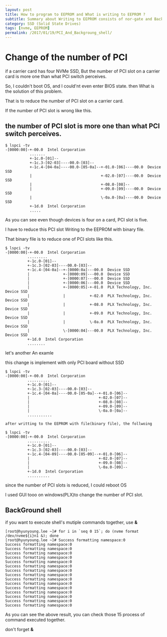 ```yaml
---
layout: post
title: How to program to EEPROM and What is writing to EEPROM ? 
subtitle: Summary about Writing to EEPROM consists of nor-gate and Background shell programming
category: SSD (Solid State Drives)
tags: [nvme, EEPROM]
permalink: /2017/01/19/PCI_And_Backgroung_shell/
---
```


# Change of the number of PCI

if a carrier card has four NVMe SSD, But the number of PCI slot on a carrier card is more one than what PCI switch perceives. 

So, I couldn't boot OS, and I could'nt even enter BIOS state. then What is the solution of this problem. 

That is to reduce the number of PCI slot on a carrier card. 

If the number of PCI slot is wrong like this. 


## the number of PCI slot is more one than what PCI switch perceives. 

```shell 
$ lspci -tv
-[0000:00]-+-00.0  Intel Corporation 
           .......
           +-1c.0-[01]--
           +-1c.3-[02-03]----00.0-[03]--
           +-1c.4-[04-0a]----00.0-[05-0a]--+-01.0-[06]----00.0  Device SSD
           |                               +-02.0-[07]----00.0  Device SSD
           |                               +-08.0-[08]--
           |                               +-09.0-[09]----00.0  Device SSD
           |                               \-0a.0-[0a]----00.0  Device SSD
           +-1d.0  Intel Corporation 
           .....       
 ```
 
 As you can see even though devices is four on a card, PCI slot is five. 
 
 I have to reduce this PCI slot Writing to the EEPROM with binary file. 
 
 That binary file is to reduce one of PCI slots like this.
 
 ```shell
 $ lspci -tv
-[0000:00]-+-00.0  Intel Corporation 
           .........
           +-1c.0-[01]--
           +-1c.3-[02-03]----00.0-[03]--
           +-1c.4-[04-0a]--+-[0000:0a]---00.0  Device SSD
           |               +-[0000:09]---00.0  Device SSD
           |               +-[0000:07]---00.0  Device SSD
           |               +-[0000:06]---00.0  Device SSD
           |               +-[0000:05]-+-01.0  PLX Technology, Inc. Device SSD
           |               |           +-02.0  PLX Technology, Inc. Device SSD
           |               |           +-08.0  PLX Technology, Inc. Device SSD
           |               |           +-09.0  PLX Technology, Inc. Device SSD
           |               |           \-0a.0  PLX Technology, Inc. Device SSD
           |               \-[0000:04]---00.0  PLX Technology, Inc. Device SSD
           +-1d.0  Intel Corporation 
           ........
 ```
 
 let's another An examle
 
 this change is implement with only PCI board without SSD 
 
 ```shell
 $ lspci -tv
-[0000:00]-+-00.0  Intel Corporation 
           ..........
           +-1c.0-[01]--
           +-1c.3-[02-03]----00.0-[03]--
           +-1c.4-[04-0a]----00.0-[05-0a]--+-01.0-[06]--
           |                               +-02.0-[07]--
           |                               +-08.0-[08]--
           |                               +-09.0-[09]--
           |                               \-0a.0-[0a]--
           ...........
           
after writting to the EEPROM with file(binary file), the follwoing

$ lspci -tv
-[0000:00]-+-00.0  Intel Corporation 
           ..........
           +-1c.0-[01]--
           +-1c.3-[02-03]----00.0-[03]--
           +-1c.4-[04-09]----00.0-[05-09]--+-01.0-[06]--
           |                               +-02.0-[07]--
           |                               +-09.0-[08]--
           |                               \-0a.0-[09]--
           +-1d.0  Intel Corporation 
           ..........
 ````
 
 since the number of PCI slots is reduced, I could reboot OS
 
 I used  GUI tooo on windows(PLX)to change the number of PCI slot.
 
<!--
 
 [PLX PEX Device editor](https://www.broadcom.com/products/pcie-switches-bridges/software-dev-kit)
 
 Aardvark tool -- Aardvark I2C/SPI Host Adapter, Sniffer, Exerciser, Memory & Flash Programmer
 
--> 
 
## BackGround shell 

if you want to execute shell's mutiple commands together, use **&**


```shell
[root@hyunyoung.lee ~]# for i in `seq 0 15`; do (nvme format /dev/nvme${i}n1 &); done
[root@hyunyoung.lee ~]# Success formatting namespace:0
Success formatting namespace:0
Success formatting namespace:0
Success formatting namespace:0
Success formatting namespace:0
Success formatting namespace:0
Success formatting namespace:0
Success formatting namespace:0
Success formatting namespace:0
Success formatting namespace:0
Success formatting namespace:0
Success formatting namespace:0
Success formatting namespace:0
Success formatting namespace:0
Success formatting namespace:0
Success formatting namespace:0
```

As you can see the above result, you can check those 15 process of command executed together.

don't forget **&**
